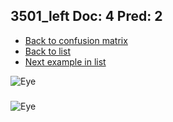 ## 3501_left Doc: 4 Pred: 2
- [Back to confusion matrix](https://github.com/juliandewit/kaggle_retinopathy/blob/master/matrix.md)
- [Back to list](https://github.com/juliandewit/kaggle_retinopathy/blob/master/lists/42/list.md)
- [Next example in list](https://github.com/juliandewit/kaggle_retinopathy/blob/master/lists/42/35/35461_left.md)

![Eye](https://retinopaty.blob.core.windows.net/size1024/3501_left_4.jpeg)

### 

![Eye]()
